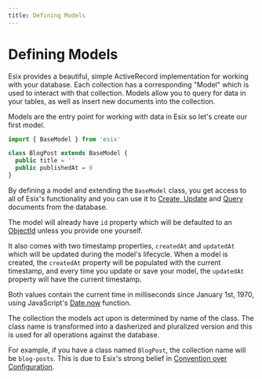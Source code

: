 ```yaml
---
title: Defining Models
---
```


# Defining Models

Esix provides a beautiful, simple ActiveRecord implementation for working with
your database. Each collection has a corresponding "Model" which is used to
interact with that collection. Models allow you to query for data in your
tables, as well as insert new documents into the collection.

Models are the entry point for working with data in Esix so let's create our
first model.

```ts
import { BaseModel } from 'esix'

class BlogPost extends BaseModel {
  public title = ''
  public publishedAt = 0
}
```

By defining a model and extending the `BaseModel` class, you get access to all
of Esix's functionality and you can use it to
[Create, Update](/inserting-and-updating-models) and [Query](/retrieving-models)
documents from the database.

The model will already have `id` property which will be defaulted to an
[ObjectId](https://docs.mongodb.com/manual/reference/method/ObjectId/) unless
you provide one yourself.

It also comes with two timestamp properties, `createdAt` and `updatedAt` which
will be updated during the model's lifecycle. When a model is created, the
`createdAt` property will be populated with the current timestamp, and every
time you update or save your model, the `updatedAt` property will have the
current timestamp.

Both values contain the current time in milliseconds since January 1st, 1970,
using JavaScript's
[Date.now](https://developer.mozilla.org/en-US/docs/Web/JavaScript/Reference/Global_Objects/Date/now)
function.

The collection the models act upon is determined by name of the class. The class
name is transformed into a dasherized and pluralized version and this is used
for all operations against the database.

For example, if you have a class named `BlogPost`, the collection name will be
`blog-posts`. This is due to Esix's strong belief in
[Convention over Configuration](https://en.wikipedia.org/wiki/Convention_over_configuration).
